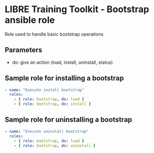 # LIBRE Training Toolkit - Bootstrap ansible role

Role used to handle basic bootstrap operations

## Parameters

- do: give an action (load, install, uninstall, status)

## Sample role for installing a bootstrap
```yaml
- name: "Execute install bootstrap"
  roles:
    - { role: bootstrap, do: load }
    - { role: bootstrap, do: install }
```

## Sample role for uninstalling a bootstrap
```yaml
- name: "Execute uninstall bootstrap"
  roles:
    - { role: bootstrap, do: load }
    - { role: bootstrap, do: uninstall }
```
